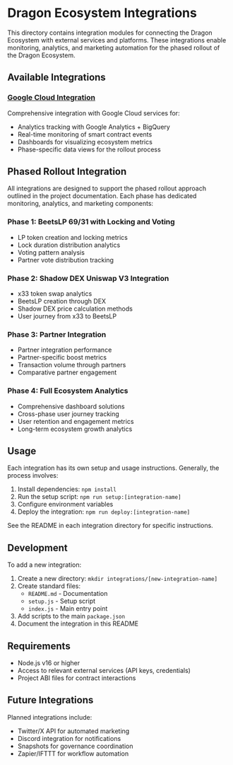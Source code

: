 # Dragon Ecosystem Integrations

This directory contains integration modules for connecting the Dragon Ecosystem with external services and platforms. These integrations enable monitoring, analytics, and marketing automation for the phased rollout of the Dragon Ecosystem.

## Available Integrations

### [Google Cloud Integration](./google/README.md)

Comprehensive integration with Google Cloud services for:
- Analytics tracking with Google Analytics + BigQuery
- Real-time monitoring of smart contract events
- Dashboards for visualizing ecosystem metrics
- Phase-specific data views for the rollout process

## Phased Rollout Integration

All integrations are designed to support the phased rollout approach outlined in the project documentation. Each phase has dedicated monitoring, analytics, and marketing components:

### Phase 1: BeetsLP 69/31 with Locking and Voting
- LP token creation and locking metrics
- Lock duration distribution analytics
- Voting pattern analysis
- Partner vote distribution tracking

### Phase 2: Shadow DEX Uniswap V3 Integration
- x33 token swap analytics
- BeetsLP creation through DEX
- Shadow DEX price calculation methods
- User journey from x33 to BeetsLP

### Phase 3: Partner Integration
- Partner integration performance
- Partner-specific boost metrics
- Transaction volume through partners
- Comparative partner engagement

### Phase 4: Full Ecosystem Analytics
- Comprehensive dashboard solutions
- Cross-phase user journey tracking
- User retention and engagement metrics
- Long-term ecosystem growth analytics

## Usage

Each integration has its own setup and usage instructions. Generally, the process involves:

1. Install dependencies: `npm install`
2. Run the setup script: `npm run setup:[integration-name]`
3. Configure environment variables
4. Deploy the integration: `npm run deploy:[integration-name]`

See the README in each integration directory for specific instructions.

## Development

To add a new integration:

1. Create a new directory: `mkdir integrations/[new-integration-name]`
2. Create standard files:
   - `README.md` - Documentation
   - `setup.js` - Setup script
   - `index.js` - Main entry point
3. Add scripts to the main `package.json`
4. Document the integration in this README

## Requirements

- Node.js v16 or higher
- Access to relevant external services (API keys, credentials)
- Project ABI files for contract interactions

## Future Integrations

Planned integrations include:
- Twitter/X API for automated marketing
- Discord integration for notifications
- Snapshots for governance coordination
- Zapier/IFTTT for workflow automation 